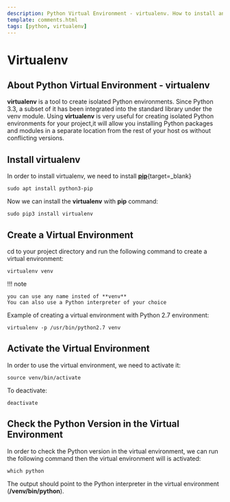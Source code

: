 ```yaml
---
description: Python Virtual Environment - virtualenv. How to install and Use virtualenv with Python. virtualenv is a tool to create isolated Python environments. Since Python 3.3, a subset of it has been integrated into the standard library under the venv module.
template: comments.html
tags: [python, virtualenv]
---
```


# Virtualenv

## About Python Virtual Environment - **virtualenv**

**virtualenv** is a tool to create isolated Python environments. Since Python 3.3, a subset of it has been integrated into the standard library under the venv module.
Using **virtualenv** is very useful for creating isolated Python environments for your project,it will allow you installing Python packages and modules in a separate location from the rest of your host os without conflicting versions.

## Install virtualenv

In order to install virtualenv, we need to install [**pip**][pip-url]{target=\_blank}

```shell
sudo apt install python3-pip
```

Now we can install the **virtualenv** with **pip** command:

```shell
sudo pip3 install virtualenv
```

## Create a Virtual Environment

cd to your project directory and run the following command to create a virtual environment:

```shell
virtualenv venv
```

!!! note

    you can use any name insted of **venv**
    You can also use a Python interpreter of your choice

Example of creating a virtual environment with Python 2.7 environment:

```shell
virtualenv -p /usr/bin/python2.7 venv
```

## Activate the Virtual Environment

In order to use the virtual environment, we need to activate it:

```shell
source venv/bin/activate
```

To deactivate:

```shell
deactivate
```

## Check the Python Version in the Virtual Environment

In order to check the Python version in the virtual environment, we can run the following command then the virtual environment will is activated:

```shell
which python
```

The output should point to the Python interpreter in the virtual environment (**/venv/bin/python**).

[pip-url]: https://pip.pypa.io/en/stable/ 'pip.pypa.io'
